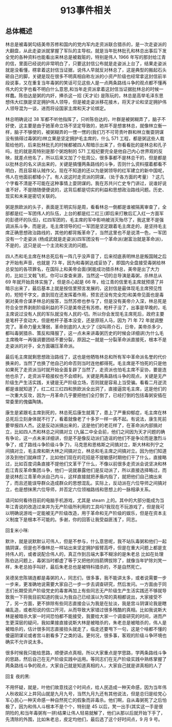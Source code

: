 # <center>913事件相关</center>

## 总体概述

林总是被毒粥勾结美帝苏修和国内的党内军内走资派联合猎杀的，是一次走姿派的大翻盘，从此走姿派就掌握了军队的主导权。就是当年批林批孔和林总出事后下发全党的各种资料也能看出来林总是被栽赃的，特别是伟人 1966 年写的那封给江青的信，里面已经说的非常明白了，只要这封信公布就是走姿派上台了，结果走姿派就是没看懂，楞拿着这封信当证据，说伟人早就反对林总了，这是典型的搬起石头砸自己的脚，关键是现在很多不明真相自称左派的小资产阶级也经常拿这封信前半段说事，又在重复当年毒粥的笑话可见这些人是一点两条路线斗争的观点都不懂再伟大的文字也看不明白什么意思,和当年走资派拿着这封信当证据批林总的时候一样蠢。陈伯达是粥的内奸，捧杀这一招 (天才论) 是陈玩的，林总是高举毛泽东思想伟大红旗是坚定拥护伟人领导，但是被走姿派移花接木，将天才论和坚定拥护伟人领导混为一谈，进而将设国家主席和天才论绑定。

林总明确说过 38 军都不听他指挥了，只听陈伯达的，叶群是被粥糊弄了，脑子不好使，这主要是由于她革命立场不坚定导致的，她并不是想害林总，就像林立衡一样，脑子不够使的，被粥糊弄的一愣一愣的(我们万不可苛责叶群和林立衡耍阴谋没有搞得过毒粥的)林立果是坚定拥护毛主席的，什么 571 工程，都是粥这些人栽赃给他的，后来批林批孔的时候都被四人帮暗示出来了，你看看批的是林总和孔子吗，批的就是周特别是那个粥炮制的 571 工程纪要完全是他自己内心世界观的反映，就差点他名了，所以后来又加了个批周公，很多事都不是林总干的，但是都是以批林总的名义讲出来的，关键是搞懂两条路线的斗争，否则什么资料摆着都看不明白，而且容易认贼作父。现在不知道的还以为是粥领导的红军建立的新中国呢，伟人在他面前都矮小了。有人说这时走资派的阴谋，（处于各方面的考量）？这几个字看不清是不可能在这种事情上耍阴谋的。我在苏共兴亡史专门讲过，说谁好说谁不好，不是随随便便说的，这背后都是切实的利益和思想政治路线问题。历史、现实和未来是密切关联的。

粥是旅欧派的头子，表面是王明实际是周，看看林总一倒都是谁被隔离审查了，全部都是红一军团伟人的队伍，上台的都是红二红三(即后来打散后汇入红一方面军的彭德坏的队伍)，红四军团的，毛主席的军中影响被消灭殆尽了，我这里不是强调派系斗争，而是说，毛主席领导的红一军团是坚定跟着毛主席走的，是坚持毛主席正确思想政治路线的，其他的都背叛革命了，当然这里也不是说清一色，一军团没有一个走姿派 (杨成武就是走姿派)四军团没有一个革命派(谢富治就是革命派)，不是的，这只是说一个主流和支流的问题。

四人杰和毛主席在林总死后有一阵几乎没声音了，后来彻底表明林总是叛国贼之后才开始有声音，也就是 73 年，因为和毒粥达成妥协了，即国内全盘接受毒粥给林总安加的各项罪名，在国际上和美帝会面(粥能成功猎杀林总，美帝是出了大力的，比如三叉戟飞机，你可以查查来源，当然这一切的总导演是毒粥，杀林总从 69 年就开始具体实施了，但是杀心起是 66 年，给江青的信里毛主席就预感了并暗示出来了，最后基本上就是按信里预言发展的，这封信是最体现毛主席预见性的，短短千字文，直到现在还发挥着作用，预言还没有完全完)和美帝见面也是毒粥对美帝合谋矛林总的报答，当然苏修也参与了，但是没有美帝介入深，林总死是符合全世界剥削阶级利益的不只是美帝还有苏修。枪杆子没了，出事是早晚的，毛主席说过没有人民的军队就没有人民的-切。所以你会发现毛主席死后，政府主要是笔杆子变动大，但是枪杆子基本没变，还是原班人马，因为 71 年 72 年就调整完了。革命力量太薄弱，革命到底的人太少了 (没叫蒋介石，日帝，美帝杀多少，都叫毒粥猎杀、策反和降服了，这一点未来讲毒粥历史的时候会详细讲)为什么毛主席晚年一再强调要团结不要分裂，原因之一就是一分裂革命派直接死，根本不是走姿派的对手，全方面碾压革命派。

最后毛主席就剩思想政治路线了，这也是他牺牲林总和所有军中革命派名誉的代价换来的，当然了也换了他自己的命否则当时连他都得死。毛主席是不怕死的只是他如果死了走资派当时就开始全面复辟了当然了，走资派也怕毛主席不妥协，要是连他也杀了，走资派平稳接权也不会顺利。关键是两条路线斗争的观点，关键是无产阶级生产生活实践，关键是无产阶级立场，否则就是容易上当受骗。看看二月逆流都是谁就知道了，红二红三红四和旅欧派全出洞了，直接逼宫毛主席，这是他们的一次重大反攻，因为一月革命几乎要把他们全打倒了，已经打倒的包括毒粥安插在常委里的傀儡陶铸。

康生是紧跟毛主席到死的，林总死后康生就蔫了，患上了严重抑郁症，毛主席在林总死后立刻身体就不行了，看着就像老了十多岁一样一病不起。有说法，康生死前要举报四人杰。这是反动派搞出来的，这是他们的老花样了，在革命派内部搞对立，比如四人杰和林总之间搞对立 (九届二中全会前，他们之间因为天才问题的确有争论，这一点未来详细讲，但是不是像反动派们造谣的他们不是争论而是激烈斗争了，成了路线斗争阶级斗争了)，马克思和恩格斯之间搞对立，斯大林和列宁之间搞对立，毛主席和斯大林之间搞对立，林总和毛主席之间搞对立。因为他们知道涉及到他们就麻烦了，比如他们现在的花招是不提敏感时期他们干了什么，直接略过，比如百度词条直接不提他们文革干了什么，不像以前很多走资派会说坚决和林彪江青反革命集团斗争，他们一说就暴露他们是反动派了，所以直接选择略过，而是说林彪江青革命派自己内斗，这样直接就把矛盾内指了，就把他们自己摘出来了，而且还能误导群众造成群众的思想混乱。实际上，反动派在六位导师之间搞对立，也是想抹黑六位导师，并否定六位领袖路线和思想上的一脉相承关系。

请问如何看待目前的电脑手机游戏，尤其是 steam 上的。其中的大部分能成为当年江青说的改造过来并为无产阶级所利用的工具吗?我现在不玩游戏了，但是我可以明确说游戏一定能被无产阶级改造，用于革命和无产阶级的娱乐，但是在资本主义制度下是根本不可能的。多谢，你的回答让我受益匪浅了，同志。

回复米小咪:

默许，就是说默默认可伟人，但是不参与，什么意思呢，我不站队毒粥和他们一起搞阴谋，但是也不像林总一样站出来坚定拥护振臂高呼，但是在重大问题上都是支持伟人的，或者说配合伟人的，真正作到吕端大事不糊涂的是朱老总 比如在处理陈伯达问题上，毒粥当时都虚了等于又把他的挡箭牌拔除了，就像当年铲除刘凳一样，朱老总拍手叫好，最后朱老总也是被特科猎杀的，不是自然死亡。

吴德吴忠陈锡连都是毒粥的人，同志们，很多事，我不能讲太多，或者说需要一步一步来，更准确地说需要大家自己一步一步去调查研究，然后发问。一方面由于同志们长期受资产阶级党史的毒害再加上有些同志无产阶级生产生活实践还不够就导致我一下将我目前知道的我认为我自己已经溪以为常的真相都说出，大家接受不了，另一方面，更不排除有些同志直接会认为我是在扯淡，我是宫斗阴谋论我是瞎编乱造，或者阳说的信口开河，从而导致大家错过很多残酷的真相。比如我说斯大林是被暗杀大家一时间恐怕都不能接受，我要给大家一个调查研究的时间，进而产生更深层的疑问，我如果接直接说斯大林是被暗杀的，朱老总是被暗杀的，伟人是被暗杀的，估计很多同志直接扭头就走了，临走还要甩下一句，这是个啥都不懂的傻逼阴谋论或者宫斗剧看多了之类的话。更何况，很多事，客观的阶级斗争环境也确实不允许说太多。

很多时候我只能给思路，顺便讲点真相，所以大家重点是学思路，学两条路线斗争的思路，然后自己在无产阶级实践中运用。等同志们在无产阶级实践中熟练掌握了两条路线斗争的观点，大家自己就是知道真相的人，大家自己就是讲真相的人了

回复 夜的黑:

不用怀疑，就是，叶他们故意找这个时间点，给人民造成一种天命感，因为当年伟人秋收起义上井冈山就是九月九号，当然九月九还有其他说法，但是总归是给党心军心民心一种天命感一种自然死亡的假象而非毒杀。他们啊，自从毒粥死了之后怕极了，因为和伟人斗根本不是个个，特别是 45 以后，凳一出手(其实这一手是很阴险的,和当年毒粥有一拼)结果让伟人轻易就解了，他们从那以后就开始下手了，先清除的外围，比如朱老总，皮定均他们，最后选了这个好时间点，9 月 9 号。